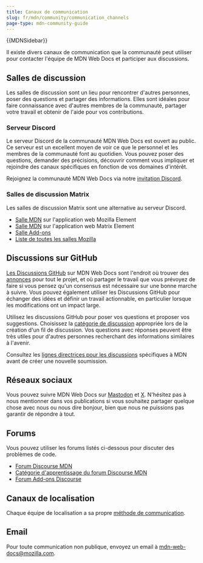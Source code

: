 ```yaml
---
title: Canaux de communication
slug: fr/mdn/community/communication_channels
page-type: mdn-community-guide
---
```


{{MDNSidebar}}

Il existe divers canaux de communication que la communauté peut utiliser pour contacter l'équipe de MDN Web Docs et participer aux discussions.

## Salles de discussion

Les salles de discussion sont un lieu pour rencontrer d'autres personnes, poser des questions et partager des informations.
Elles sont idéales pour faire connaissance avec d'autres membres de la communauté, partager votre travail et obtenir de l'aide pour vos contributions.

### Serveur Discord

Le serveur Discord de la communauté MDN Web Docs est ouvert au public.
Ce serveur est un excellent moyen de voir ce que le personnel et les membres de la communauté font au quotidien.
Vous pouvez poser des questions, demander des précisions, découvrir comment vous impliquer et rejoindre des canaux spécifiques en fonction de vos domaines d'intérêt.

Rejoignez la communauté MDN Web Docs via notre [invitation Discord](/discord).

### Salles de discussion Matrix

Les salles de discussion Matrix sont une alternative au serveur Discord.

- [Salle MDN](https://chat.mozilla.org/#/room/#mdn:mozilla.org) sur l'application web Mozilla Element
- [Salle MDN](https://app.element.io/#/room/#mdn:mozilla.org) sur l'application web Matrix Element
- [Salle Add-ons](https://chat.mozilla.org/#/room/#addons:mozilla.org)
- [Liste de toutes les salles Mozilla](https://wiki.mozilla.org/Matrix#Commonly_used_rooms)

## Discussions sur GitHub

[Les Discussions GitHub](https://github.com/orgs/mdn/discussions) sur MDN Web Docs sont l'endroit où trouver des [annonces](https://github.com/orgs/mdn/discussions/categories/announcements) pour tout le projet, et où partager le travail que vous prévoyez de faire si vous pensez qu'un consensus est nécessaire sur une bonne marche à suivre.
Vous pouvez également utiliser les Discussions GitHub pour échanger des idées et définir un travail actionnable, en particulier lorsque les modifications ont un impact large.

Utilisez les discussions GitHub pour poser vos questions et proposer vos suggestions.
Choisissez la [catégorie de discussion](https://github.com/mdn/mdn-community#github-discussions) appropriée lors de la création d'un fil de discussion.
Vos questions avec réponses peuvent être très utiles pour d'autres personnes recherchant des informations similaires à l'avenir.

Consultez les [lignes directrices pour les discussions](/en-US/docs/MDN/Community/Discussions) spécifiques à MDN avant de créer une nouvelle soumission.

## Réseaux sociaux

Vous pouvez suivre MDN Web Docs sur [Mastodon](https://mozilla.social/@mdn) et [X](https://x.com/MozDevNet).
N'hésitez pas à nous mentionner dans vos publications si vous souhaitez partager quelque chose avec nous ou nous dire bonjour, bien que nous ne puissions pas garantir de répondre à tout.

## Forums

Vous pouvez utiliser les forums listés ci-dessous pour discuter des problèmes de code.

- [Forum Discourse MDN](https://discourse.mozilla.org/c/mdn/236)
- [Catégorie d'apprentissage du forum Discourse MDN](https://discourse.mozilla.org/c/mdn/learn/250)
- [Forum Add-ons Discourse](https://discourse.mozilla.org/c/add-ons/35)

## Canaux de localisation

Chaque équipe de localisation a sa propre [méthode de communication](/en-US/docs/MDN/Community/Contributing/Translated_content).

## Email

Pour toute communication non publique, envoyez un email à [mdn-web-docs@mozilla.com](mailto:mdn-web-docs@mozilla.com).